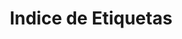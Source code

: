 ---
title: Indice de Etiquetas
layout: tags
permalink: /tags/
show_excerpts: true
entries_layout: list
excerpt: "Etiquetas en Arquitecto IT"
search: false
---
